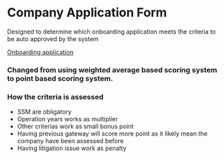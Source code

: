 <!DOCTYPE html>
<html>  
<body>
<h1>Company Application Form</h1>    
<p>Designed to determine which onboarding application meets the criteria to be auto approved by the system </p>
<a href="https://chip.fly.dev/">Onboarding application</a>
<div>  
<h3>Changed from using weighted average based scoring system to point based scoring system.</h3>
</div>    
<div>    
<h3>How the criteria is assessed</h3>
<ul>
    <li>SSM are obligatory</li>
    <li>Operation years works as multiplier</li>
    <li>Other criterias work as small bonus point</li>
    <li>Having previous gateway will score more point as it likely mean the company have been assessed before</li>
    <li>Having litigation issue work as penalty</li>
</ul>
</div>
</body>
</html>
